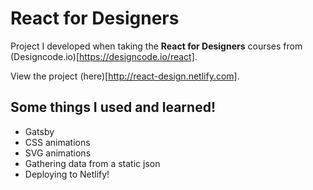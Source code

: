 # React for Designers
Project I developed when taking the **React for Designers** courses from (Designcode.io)[https://designcode.io/react].

View the project (here)[http://react-design.netlify.com].

## Some things I used and learned!
- Gatsby
- CSS animations 
- SVG animations
- Gathering data from a static json
- Deploying to Netlify!
